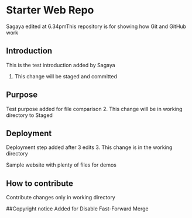 # Starter Web Repo

Sagaya edited at 6.34pmThis repository is for showing how Git and GitHub work
## Introduction
This is the test introduction added by Sagaya
1. This change will be staged and committed

## Purpose
Test purpose added for file comparison
2. This change will be in working directory to Staged

## Deployment
Deployment step added after 3 edits
3. This change is in the working directory

Sample website with plenty of files for demos
## How to contribute
Contribute changes only in working directory

##Copyright notice
Added for Disable Fast-Forward Merge
